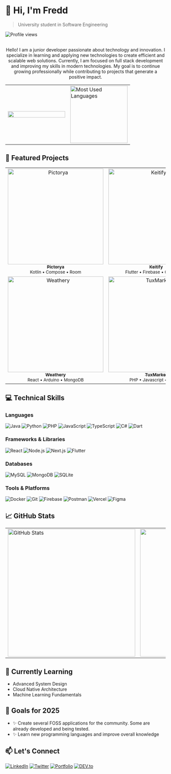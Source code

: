 # 👋 Hi, I'm Fredd

> University student in Software Engineering
<div align="left">
  <img src="https://visitcount.itsvg.in/api?id=fdevmx&icon=0&color=3" alt="Profile views" />
</div>
<br>

<div align="center">
  <p>Hello! I am a junior developer passionate about technology and innovation. I specialize in learning and applying new technologies to create efficient and scalable web solutions. Currently, I am focused on full stack development and improving my skills in modern technologies. My goal is to continue growing professionally while contributing to projects that generate a positive impact.</p>
</div>

<table style="border: 0px solid #00FFFFFF">
  <tr style="border: 0px solid #00FFFFFF;">
    <td valign="center" width="50%" style="border: 0px solid #00FFFFFF">
      <img align="center" src="https://media2.giphy.com/media/v1.Y2lkPTc5MGI3NjExdDlnbTZxZTRzaHF1c3QyYzMzdjJxd3g3ZnZjMmptc3oxaXo3anNjcCZlcD12MV9pbnRlcm5hbF9naWZfYnlfaWQmY3Q9Zw/BejdfvEt6eoV2/giphy.webp" style="width: 100%" />
    </td>
    <td valign="center" width="50%" style="border: 0px solid #00FFFFFF">
      <img align="center" height="180" src="https://github-readme-stats.vercel.app/api/top-langs/?username=fdevmx&layout=compact&theme=radical" alt="Most Used Languages" />
    </td>
  </tr>
</table>



## 🚀 Featured Projects

<table>
  <tr>
    <td align="center">
      <a href="https://github.com/FdevMX/pictorya">
        <img src="https://via.placeholder.com/150" width="300" alt="Pictorya"/>
        <br />
        <sub><b>Pictorya</b></sub>
      </a>
      <br />
      <sub>Kotlin • Compose • Room</sub>
    </td>
    <td align="center">
      <a href="https://github.com/FdevMX/keitify">
        <img src="https://via.placeholder.com/150" width="300" alt="Keitify"/>
        <br />
        <sub><b>Keitify</b></sub>
      </a>
      <br />
      <sub>Flutter • Firebase • Google API</sub>
    </td>
    <td align="center">
      <a href="https://github.com/FdevMX/delivery_app">
        <img src="https://via.placeholder.com/150" width="300" alt="UNACH EATS"/>
        <br />
        <sub><b>UNACH EATS</b></sub>
      </a>
      <br />
      <sub>Flutter • Dart • Firebase</sub>
    </td>
  </tr>
  <tr>
    <td align="center">
      <a href="https://github.com/FdevMX/Weather-Station">
        <img src="https://via.placeholder.com/150" width="300" alt="Weathery"/>
        <br />
        <sub><b>Weathery</b></sub>
      </a>
      <br />
      <sub>React • Arduino • MongoDB</sub>
    </td>
    <td align="center">
      <a href="https://github.com/FdevMX/TuxMarket-WebStore">
        <img src="https://via.placeholder.com/150" width="300" alt="TuxMarket"/>
        <br />
        <sub><b>TuxMarket</b></sub>
      </a>
      <br />
      <sub>PHP • Javascript • MySQL</sub>
    </td>
    <td align="center">
      <br>
    </td>
  </tr>
</table>

## 💻 Technical Skills

### Languages
![Java](https://ziadoua.github.io/m3-Markdown-Badges/badges/Java/java2.svg)
![Python](https://ziadoua.github.io/m3-Markdown-Badges/badges/Python/python2.svg)
![PHP](https://ziadoua.github.io/m3-Markdown-Badges/badges/PHP/php2.svg)
![JavaScript](https://ziadoua.github.io/m3-Markdown-Badges/badges/Javascript/javascript2.svg)
![TypeScript](https://ziadoua.github.io/m3-Markdown-Badges/badges/TypeScript/typescript2.svg)
![C#](https://ziadoua.github.io/m3-Markdown-Badges/badges/CSharp/csharp2.svg)
![Dart](https://ziadoua.github.io/m3-Markdown-Badges/badges/Dart/dart2.svg)

### Frameworks & Libraries
![React](https://ziadoua.github.io/m3-Markdown-Badges/badges/React/react2.svg)
![Node.js](https://ziadoua.github.io/m3-Markdown-Badges/badges/NodeJS/nodejs2.svg)
![Next.js](https://ziadoua.github.io/m3-Markdown-Badges/badges/NextJS/nextjs2.svg)
![Flutter](https://ziadoua.github.io/m3-Markdown-Badges/badges/Flutter/flutter2.svg)

### Databases
![MySQL](https://ziadoua.github.io/m3-Markdown-Badges/badges/MySQL/mysql2.svg)
![MongoDB](https://ziadoua.github.io/m3-Markdown-Badges/badges/MongoDB/mongodb2.svg)
![SQLite](https://ziadoua.github.io/m3-Markdown-Badges/badges/SQLite/sqlite2.svg)

### Tools & Platforms
![Docker](https://ziadoua.github.io/m3-Markdown-Badges/badges/Docker/docker2.svg)
![Git](https://ziadoua.github.io/m3-Markdown-Badges/badges/Git/git2.svg)
![Firebase](https://ziadoua.github.io/m3-Markdown-Badges/badges/Firebase/firebase2.svg)
![Postman](https://ziadoua.github.io/m3-Markdown-Badges/badges/Postman/postman2.svg)
![Vercel](https://ziadoua.github.io/m3-Markdown-Badges/badges/Vercel/vercel2.svg)
![Figma](https://ziadoua.github.io/m3-Markdown-Badges/badges/Figma/figma2.svg)


## 📈 GitHub Stats

<table style="border: none;">
  <tr style="border: none;">
    <td style="text-align: left; width: 50%; border: none;">
      <img src="https://github-readme-stats.vercel.app/api?username=fdevmx&show_icons=true&theme=radical" alt="GitHub Stats" width="400" />
    </td>
    <td style="text-align: right; width: 50%; border: none;">
      <img src="https://github-readme-streak-stats.herokuapp.com/?user=fdevmx&theme=radical" alt="GitHub Streak Stats" width="400" />
    </td>
  </tr>
</table>

## 🌱 Currently Learning

- Advanced System Design
- Cloud Native Architecture
- Machine Learning Fundamentals

## 🎯 Goals for 2025

- ✨ Create several FOSS applications for the community. Some are already developed and being tested.
- ✨ Learn new programming languages and improve overall knowledge

## 📫 Let's Connect

[![LinkedIn](https://ziadoua.github.io/m3-Markdown-Badges/badges/LinkedIn/linkedin2.svg)](https://linkedin.com/in/yourusername)
[![Twitter](https://ziadoua.github.io/m3-Markdown-Badges/badges/Twitter/twitter2.svg)](https://twitter.com/yourusername)
[![Portfolio](https://ziadoua.github.io/m3-Markdown-Badges/badges/MyPortfolio/myportfolio2.svg)](https://yourportfolio.com)
[![DEV.to](https://ziadoua.github.io/m3-Markdown-Badges/badges/Devto/devto2.svg)](https://twitter.com/yourusername)
